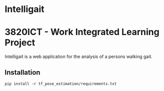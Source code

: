 # Intelligait
# 3820ICT - Work Integrated Learning Project

Intelligait is a web application for the analysis of a persons walking gait.

## Installation

`pip install -r tf_pose_estimation/requirements.txt`

